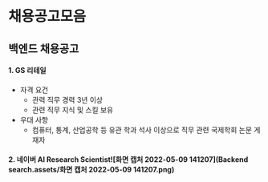 # 채용공고모음

## 백엔드 채용공고

#### 1. GS 리테일

- 자격 요건
  - 관력 직무 경력 3년 이상
  - 관련 직무 지식 및 스킬 보유
- 우대 사항
  - 컴퓨터, 통계, 산업공학 등 유관 학과 석사 이상으로 직무 관련 국제학회 논문 게재자

#### 2. 네이버 AI Research Scientist![화면 캡처 2022-05-09 141207](Backend search.assets/화면 캡처 2022-05-09 141207.png)